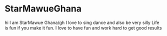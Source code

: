 # StarMawueGhana
hi I am StarMawue Ghana/gh 
I love to sing dance and also be very silly
Life is fun if you make it fun. I love to have fun and work hard to get good results
